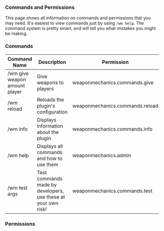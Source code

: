 ### Commands and Permissions
This page shows all information on commands and permissions that
you may need. It's easiest to view commands just by using `/wm help`.
The command system is pretty smart, and will tell you what mistakes
you might be making.

### Commands
| Command Name                  	| Description                                                   	| Permission                      	|
|-------------------------------	|---------------------------------------------------------------	|---------------------------------	|
| /wm give weapon amount player 	| Give weapons to players                                       	| weaponmechanics.commands.give   	|
| /wm reload                    	| Reloads the plugin's configuration                            	| weaponmechanics.commands.reload 	|
| /wm info                      	| Displays information about the plugin                         	| weaponmechanics.commands.info   	|
| /wm help                      	| Displays all commands and how to use them                     	| weaponmechanics.admin           	|
| /wm test args                 	| Test commands made by developers, use these at your own risk! 	| weaponmechanics.commands.test   	|

### Permissions
